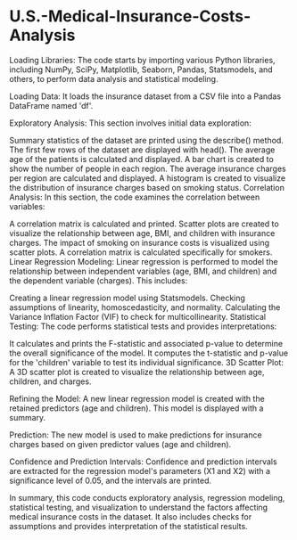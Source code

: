# U.S.-Medical-Insurance-Costs-Analysis

Loading Libraries: The code starts by importing various Python libraries, including NumPy, SciPy, Matplotlib, Seaborn, Pandas, Statsmodels, and others, to perform data analysis and statistical modeling.

Loading Data: It loads the insurance dataset from a CSV file into a Pandas DataFrame named 'df'.

Exploratory Analysis: This section involves initial data exploration:

Summary statistics of the dataset are printed using the describe() method.
The first few rows of the dataset are displayed with head().
The average age of the patients is calculated and displayed.
A bar chart is created to show the number of people in each region.
The average insurance charges per region are calculated and displayed.
A histogram is created to visualize the distribution of insurance charges based on smoking status.
Correlation Analysis: In this section, the code examines the correlation between variables:

A correlation matrix is calculated and printed.
Scatter plots are created to visualize the relationship between age, BMI, and children with insurance charges.
The impact of smoking on insurance costs is visualized using scatter plots.
A correlation matrix is calculated specifically for smokers.
Linear Regression Modeling: Linear regression is performed to model the relationship between independent variables (age, BMI, and children) and the dependent variable (charges). This includes:

Creating a linear regression model using Statsmodels.
Checking assumptions of linearity, homoscedasticity, and normality.
Calculating the Variance Inflation Factor (VIF) to check for multicollinearity.
Statistical Testing: The code performs statistical tests and provides interpretations:

It calculates and prints the F-statistic and associated p-value to determine the overall significance of the model.
It computes the t-statistic and p-value for the 'children' variable to test its individual significance.
3D Scatter Plot: A 3D scatter plot is created to visualize the relationship between age, children, and charges.

Refining the Model: A new linear regression model is created with the retained predictors (age and children). This model is displayed with a summary.

Prediction: The new model is used to make predictions for insurance charges based on given predictor values (age and children).

Confidence and Prediction Intervals: Confidence and prediction intervals are extracted for the regression model's parameters (X1 and X2) with a significance level of 0.05, and the intervals are printed.

In summary, this code conducts exploratory analysis, regression modeling, statistical testing, and visualization to understand the factors affecting medical insurance costs in the dataset. It also includes checks for assumptions and provides interpretation of the statistical results.
